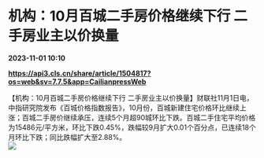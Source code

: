 # 机构：10月百城二手房价格继续下行 二手房业主以价换量

**2023-11-01 10:10**

**https://api3.cls.cn/share/article/1504817?os=web&sv=7.7.5&app=CailianpressWeb**

【机构：10月百城二手房价格继续下行 二手房业主以价换量】财联社11月1日电，中指研究院发布《百城价格指数报告》，10月份，百城新建住宅价格环比继续上涨；百城二手房价继续承压，连续5个月超90城环比下跌。百城二手住宅平均价格为15486元/平方米，环比下跌0.45%，跌幅较9月扩大0.01个百分点，已连续18个月环比下跌；同比跌幅扩大至2.88%。  
![](https://img.cls.cn/images/20231101/b992pJxqbX.png)